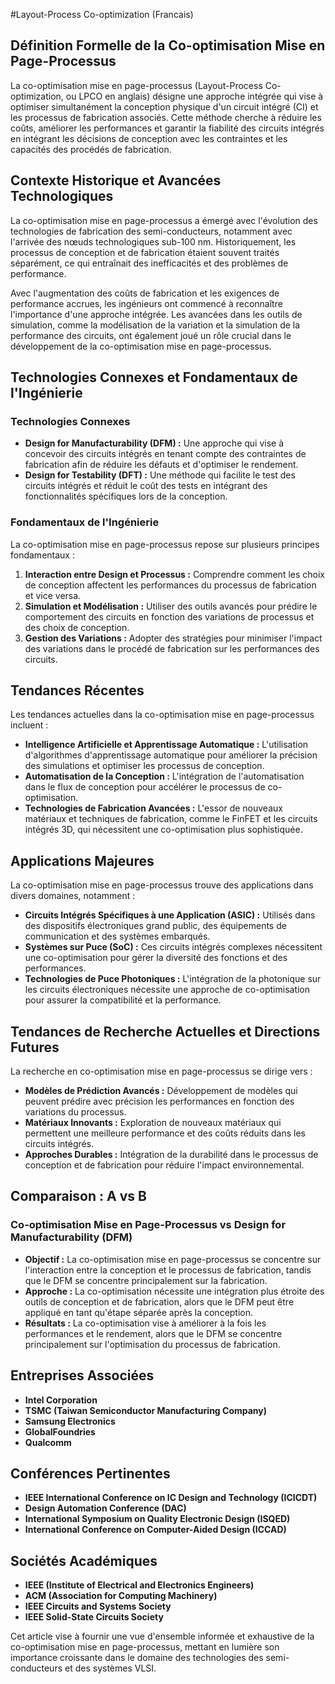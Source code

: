 #Layout-Process Co-optimization (Francais)

## Définition Formelle de la Co-optimisation Mise en Page-Processus

La co-optimisation mise en page-processus (Layout-Process Co-optimization, ou LPCO en anglais) désigne une approche intégrée qui vise à optimiser simultanément la conception physique d'un circuit intégré (CI) et les processus de fabrication associés. Cette méthode cherche à réduire les coûts, améliorer les performances et garantir la fiabilité des circuits intégrés en intégrant les décisions de conception avec les contraintes et les capacités des procédés de fabrication.

## Contexte Historique et Avancées Technologiques

La co-optimisation mise en page-processus a émergé avec l'évolution des technologies de fabrication des semi-conducteurs, notamment avec l'arrivée des nœuds technologiques sub-100 nm. Historiquement, les processus de conception et de fabrication étaient souvent traités séparément, ce qui entraînait des inefficacités et des problèmes de performance. 

Avec l'augmentation des coûts de fabrication et les exigences de performance accrues, les ingénieurs ont commencé à reconnaître l'importance d'une approche intégrée. Les avancées dans les outils de simulation, comme la modélisation de la variation et la simulation de la performance des circuits, ont également joué un rôle crucial dans le développement de la co-optimisation mise en page-processus.

## Technologies Connexes et Fondamentaux de l'Ingénierie

### Technologies Connexes

- **Design for Manufacturability (DFM) :** Une approche qui vise à concevoir des circuits intégrés en tenant compte des contraintes de fabrication afin de réduire les défauts et d'optimiser le rendement.
- **Design for Testability (DFT) :** Une méthode qui facilite le test des circuits intégrés et réduit le coût des tests en intégrant des fonctionnalités spécifiques lors de la conception.

### Fondamentaux de l'Ingénierie

La co-optimisation mise en page-processus repose sur plusieurs principes fondamentaux :

1. **Interaction entre Design et Processus :** Comprendre comment les choix de conception affectent les performances du processus de fabrication et vice versa.
2. **Simulation et Modélisation :** Utiliser des outils avancés pour prédire le comportement des circuits en fonction des variations de processus et des choix de conception.
3. **Gestion des Variations :** Adopter des stratégies pour minimiser l'impact des variations dans le procédé de fabrication sur les performances des circuits.

## Tendances Récentes

Les tendances actuelles dans la co-optimisation mise en page-processus incluent :

- **Intelligence Artificielle et Apprentissage Automatique :** L'utilisation d'algorithmes d'apprentissage automatique pour améliorer la précision des simulations et optimiser les processus de conception.
- **Automatisation de la Conception :** L'intégration de l'automatisation dans le flux de conception pour accélérer le processus de co-optimisation.
- **Technologies de Fabrication Avancées :** L'essor de nouveaux matériaux et techniques de fabrication, comme le FinFET et les circuits intégrés 3D, qui nécessitent une co-optimisation plus sophistiquée.

## Applications Majeures

La co-optimisation mise en page-processus trouve des applications dans divers domaines, notamment :

- **Circuits Intégrés Spécifiques à une Application (ASIC) :** Utilisés dans des dispositifs électroniques grand public, des équipements de communication et des systèmes embarqués.
- **Systèmes sur Puce (SoC) :** Ces circuits intégrés complexes nécessitent une co-optimisation pour gérer la diversité des fonctions et des performances.
- **Technologies de Puce Photoniques :** L'intégration de la photonique sur les circuits électroniques nécessite une approche de co-optimisation pour assurer la compatibilité et la performance.

## Tendances de Recherche Actuelles et Directions Futures

La recherche en co-optimisation mise en page-processus se dirige vers :

- **Modèles de Prédiction Avancés :** Développement de modèles qui peuvent prédire avec précision les performances en fonction des variations du processus.
- **Matériaux Innovants :** Exploration de nouveaux matériaux qui permettent une meilleure performance et des coûts réduits dans les circuits intégrés.
- **Approches Durables :** Intégration de la durabilité dans le processus de conception et de fabrication pour réduire l'impact environnemental.

## Comparaison : A vs B

### Co-optimisation Mise en Page-Processus vs Design for Manufacturability (DFM)

- **Objectif :** La co-optimisation mise en page-processus se concentre sur l'interaction entre la conception et le processus de fabrication, tandis que le DFM se concentre principalement sur la fabrication.
- **Approche :** La co-optimisation nécessite une intégration plus étroite des outils de conception et de fabrication, alors que le DFM peut être appliqué en tant qu'étape séparée après la conception.
- **Résultats :** La co-optimisation vise à améliorer à la fois les performances et le rendement, alors que le DFM se concentre principalement sur l'optimisation du processus de fabrication.

## Entreprises Associées

- **Intel Corporation**
- **TSMC (Taiwan Semiconductor Manufacturing Company)**
- **Samsung Electronics**
- **GlobalFoundries**
- **Qualcomm**

## Conférences Pertinentes

- **IEEE International Conference on IC Design and Technology (ICICDT)**
- **Design Automation Conference (DAC)**
- **International Symposium on Quality Electronic Design (ISQED)**
- **International Conference on Computer-Aided Design (ICCAD)**

## Sociétés Académiques

- **IEEE (Institute of Electrical and Electronics Engineers)**
- **ACM (Association for Computing Machinery)**
- **IEEE Circuits and Systems Society**
- **IEEE Solid-State Circuits Society**

Cet article vise à fournir une vue d'ensemble informée et exhaustive de la co-optimisation mise en page-processus, mettant en lumière son importance croissante dans le domaine des technologies des semi-conducteurs et des systèmes VLSI.